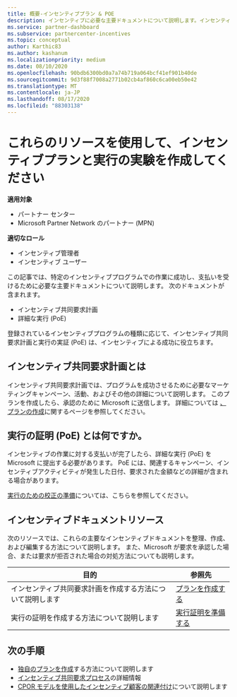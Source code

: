 ```yaml
---
title: 概要-インセンティブプラン & POE
description: インセンティブに必要な主要ドキュメントについて説明します。インセンティブ共同要求計画や詳細な実行 (PoE) の実証などが含まれます。
ms.service: partner-dashboard
ms.subservice: partnercenter-incentives
ms.topic: conceptual
author: Karthic83
ms.author: kashanum
ms.localizationpriority: medium
ms.date: 08/10/2020
ms.openlocfilehash: 90bdb6300bd0a7a74b719a064bcf41ef901b40de
ms.sourcegitcommit: 9d3f88f7008a2771b02cb4af860c6ca00eb50e42
ms.translationtype: MT
ms.contentlocale: ja-JP
ms.lasthandoff: 08/17/2020
ms.locfileid: "88303138"
---
```

# <a name="use-these-resources-to-help-you-create-incentives-plans-and-proofs-of-execution"></a>これらのリソースを使用して、インセンティブプランと実行の実験を作成してください

**適用対象**

- パートナー センター
- Microsoft Partner Network のパートナー (MPN)

**適切なロール**

- インセンティブ管理者
- インセンティブ ユーザー

この記事では、特定のインセンティブプログラムでの作業に成功し、支払いを受けるために必要な主要ドキュメントについて説明します。 次のドキュメントが含まれます。

- インセンティブ共同要求計画
- 詳細な実行 (PoE)

登録されているインセンティブプログラムの種類に応じて、インセンティブ共同要求計画と実行の実証 (PoE) は、インセンティブによる成功に役立ちます。

## <a name="what-is-an-incentives-co-op-claims-plan"></a>インセンティブ共同要求計画とは

インセンティブ共同要求計画では、プログラムを成功させるために必要なマーケティングキャンペーン、活動、およびその他の詳細について説明します。 このプランを作成したら、承認のために Microsoft に送信します。 詳細については [、プランの作成](incentives-create-your-plan.md)に関するページを参照してください。

## <a name="what-is-a-proof-of-execution-poe"></a>実行の証明 (PoE) とは何ですか。

インセンティブの作業に対する支払いが完了したら、詳細な実行 (PoE) を Microsoft に提出する必要があります。 PoE には、関連するキャンペーン、インセンティブアクティビティが発生した日付、要求された金額などの詳細が含まれる場合があります。 

[実行のための校正の準備](incentives-prepare-your-proof-of-execution.md)については、こちらを参照してください。

## <a name="incentives-document-resources"></a>インセンティブドキュメントリソース

次のリソースでは、これらの主要なインセンティブドキュメントを整理、作成、および編集する方法について説明します。 また、Microsoft が要求を承認した場合、または要求が拒否された場合の対処方法についても説明します。

|  **目的**  |  **参照先**  |
|--------------|-----------|
| インセンティブ共同要求計画を作成する方法について説明します | [プランを作成する](incentives-create-your-plan.md)  |
実行の証明を作成する方法について説明します | [実行証明を準備する](incentives-prepare-your-proof-of-execution.md)  |

## <a name="next-steps"></a>次の手順

- [独自のプランを作成](incentives-create-your-plan.md)する方法について説明します
- [インセンティブ共同要求プロセス](claims-overview.md)の詳細情報
- [CPOR モデルを使用したインセンティブ顧客の関連付け](submit-osa-claim.md)について説明します